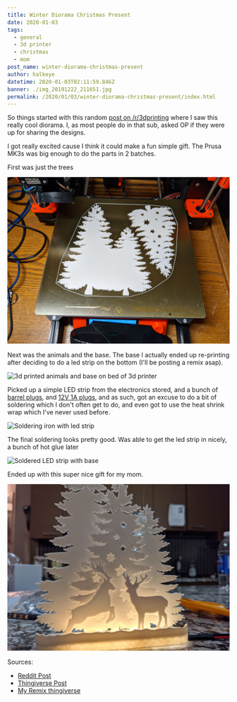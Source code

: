 ```yaml
---
title: Winter Diorama Christmas Present
date: 2020-01-03
tags:
  - general
  - 3d printer
  - christmas
  - mom
post_name: winter-diorama-christmas-present
author: halkeye
datetime: 2020-01-03T02:11:59.846Z
banner: ./img_20191222_211651.jpg
permalink: /2020/01/03/winter-diorama-christmas-present/index.html
---
```

So things started with this random [post on /r/3dprinting](https://www.reddit.com/r/3Dprinting/comments/e4mbax/my_first_self_designed_useful_printnot_much_and_i/) where I saw this really cool diorama. I, as most people do in that sub, asked OP if they were up for sharing the designs.

I got really excited cause I think it could make a fun simple gift. The Prusa MK3s was big enough to do the parts in 2 batches.

First was just the trees

![3d printed trees on bed of 3d printed](./img_20191222_181813.jpg)

Next was the animals and the base. The base I actually ended up re-printing after deciding to do a led strip on the bottom (I'll be posting a remix asap).

![3d printed animals and base on bed of 3d printer](./img_20191222_210356.jpg)

Picked up a simple LED strip from the electronics stored, and a bunch of [barrel plugs](https://www.amazon.ca/gp/product/B07M84YCYG/ref=ppx_yo_dt_b_asin_title_o04_s01?ie=UTF8&psc=1), and [12V 1A plugs](https://www.amazon.ca/gp/product/B07M84YCYG/ref=ppx_yo_dt_b_asin_title_o04_s01?ie=UTF8&psc=1), and as such, got an excuse to do a bit of soldering which I don't often get to do, and even got to use the heat shrink wrap which I've never used before.

![Soldering iron with led strip](./img_20191222_210315.jpg)

The final soldering looks pretty good. Was able to get the led strip in nicely, a bunch of hot glue later

![Soldered LED strip with base](./img_20191222_211242.jpg)

Ended up with this super nice gift for my mom.

![Finished diorama](./img_20191222_211651.jpg)

Sources:

* [Reddit Post](https://www.reddit.com/r/3Dprinting/comments/e4mbax/my_first_self_designed_useful_printnot_much_and_i/)
* [Thingiverse Post](https://www.thingiverse.com/thing:4022656)
* [My Remix thingiverse](https://www.thingiverse.com/thing:4081222)
